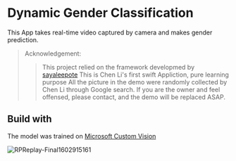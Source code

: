 # Dynamic Gender Classification

This App takes real-time video captured by camera and makes gender prediction.

> Acknowledgement:
>> This project relied on the framework developmed by [sayaleepote](https://github.com/sayaleepote)
>> This is Chen Li's first swift Appliction, pure learning purpose
>> All the picture in the demo were randomly collected by Chen Li through Google search. If you are the owner and feel offensed, please contact, and the demo will be replaced ASAP.

## Build with
The model was trained on [Microsoft Custom Vision](https://www.customvision.ai/)

![RPReplay-Final1602915161](https://user-images.githubusercontent.com/63531857/96329989-b5bf6680-1006-11eb-9d7f-963aba77527b.gif)
